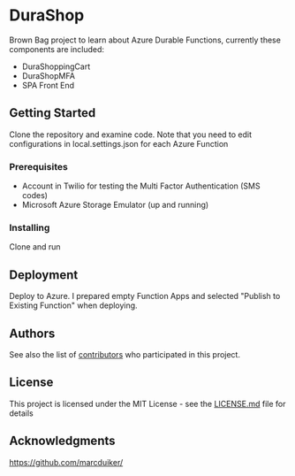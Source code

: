 # DuraShop

Brown Bag project to learn about Azure Durable Functions, currently these components are included:
* DuraShoppingCart
* DuraShopMFA
* SPA Front End

## Getting Started

Clone the repository and examine code. Note that you need to edit configurations in local.settings.json for each Azure Function
### Prerequisites

- Account in Twilio for testing the Multi Factor Authentication (SMS codes)
- Microsoft Azure Storage Emulator (up and running)
### Installing

Clone and run

## Deployment

Deploy to Azure. I prepared empty Function Apps and selected "Publish to Existing Function" when deploying.

## Authors

See also the list of [contributors](https://github.com/your/project/contributors) who participated in this project.

## License

This project is licensed under the MIT License - see the [LICENSE.md](LICENSE.md) file for details

## Acknowledgments

https://github.com/marcduiker/
